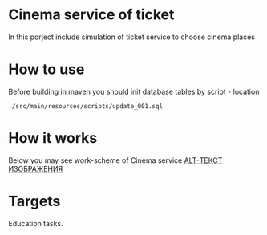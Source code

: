 # Cinema service of ticket

In this porject include simulation of ticket service to choose cinema places

# How to use
Before building in maven you should init database tables by script - location
```
./src/main/resources/scripts/update_001.sql
```
# How it works
Below you may see work-scheme of Cinema service
[ALT-ТЕКСТ ИЗОБРАЖЕНИЯ](https://github.com/Rustymattok/java-a-to-z/blob/master/Cinema/work-schem.JPG)
# Targets

Education tasks.